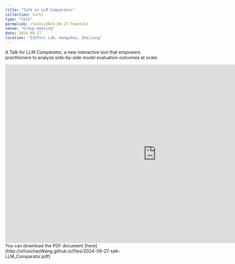 ```yaml
---
title: "Talk on LLM Comparator"
collection: talks
type: "Talk"
permalink: /talks/2024-09-27-Teamtalk
venue: "Group meeting"
date: 2024-09-27
location: "ZJUTVis Lab, Hangzhou, Zhejiang"
---
```


A Talk for <i>LLM Comparator</i>, a new interactive tool that empowers practitioners to analyze side-by-side model evaluation outcomes at scale.

<iframe src="https://isYunchaoWang.github.io/files/2024-09-27-talk-LLM_Comparator.pdf" width="960" height="569" frameborder="0" marginheight="0" marginwidth="0">Loading...</iframe>
You can download the PDF document [here](http://isYunchaoWang.github.io/files/2024-09-27-talk-LLM_Comparator.pdf)
